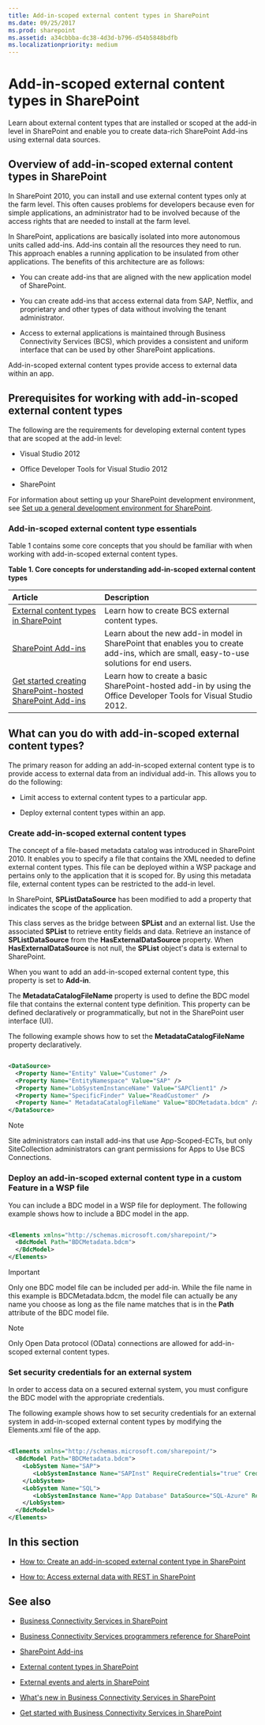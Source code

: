 ```yaml
---
title: Add-in-scoped external content types in SharePoint
ms.date: 09/25/2017
ms.prod: sharepoint
ms.assetid: a34cbbba-dc38-4d3d-b796-d54b5848bdfb
ms.localizationpriority: medium
---
```



# Add-in-scoped external content types in SharePoint
Learn about external content types that are installed or scoped at the add-in level in SharePoint and enable you to create data-rich SharePoint Add-ins using external data sources.
## Overview of add-in-scoped external content types in SharePoint
<a name="Appscopedect_overview"> </a>

In SharePoint 2010, you can install and use external content types only at the farm level. This often causes problems for developers because even for simple applications, an administrator had to be involved because of the access rights that are needed to install at the farm level.
  
    
    
In SharePoint, applications are basically isolated into more autonomous units called add-ins. Add-ins contain all the resources they need to run. This approach enables a running application to be insulated from other applications. The benefits of this architecture are as follows:
  
    
    

- You can create add-ins that are aligned with the new application model of SharePoint.
    
  
- You can create add-ins that access external data from SAP, Netflix, and proprietary and other types of data without involving the tenant administrator.
    
  
- Access to external applications is maintained through Business Connectivity Services (BCS), which provides a consistent and uniform interface that can be used by other SharePoint applications.
    
  
Add-in-scoped external content types provide access to external data within an app.
  
    
    

## Prerequisites for working with add-in-scoped external content types
<a name="Appscopedect_Prereq"> </a>

The following are the requirements for developing external content types that are scoped at the add-in level:
  
    
    

- Visual Studio 2012
    
  
- Office Developer Tools for Visual Studio 2012
    
  
- SharePoint
    
  
For information about setting up your SharePoint development environment, see  [Set up a general development environment for SharePoint](set-up-a-general-development-environment-for-sharepoint.md).
  
    
    

### Add-in-scoped external content type essentials

Table 1 contains some core concepts that you should be familiar with when working with add-in-scoped external content types.
  
    
    

**Table 1. Core concepts for understanding add-in-scoped external content types**


|**Article**|**Description**|
|:-----|:-----|
| [External content types in SharePoint](external-content-types-in-sharepoint.md) <br/> |Learn how to create BCS external content types.  <br/> |
| [SharePoint Add-ins](https://msdn.microsoft.com/library/cd1eda9e-8e54-4223-93a9-a6ea0d18df70%28Office.15%29.aspx) <br/> |Learn about the new add-in model in SharePoint that enables you to create add-ins, which are small, easy-to-use solutions for end users.  <br/> |
| [Get started creating SharePoint-hosted SharePoint Add-ins](https://msdn.microsoft.com/library/1b992485-6efe-4ea4-a18c-221689b0b66f%28Office.15%29.aspx) <br/> |Learn how to create a basic SharePoint-hosted add-in by using the Office Developer Tools for Visual Studio 2012.  <br/> |
   

## What can you do with add-in-scoped external content types?
<a name="Appscopedect_Tasks"> </a>

The primary reason for adding an add-in-scoped external content type is to provide access to external data from an individual add-in. This allows you to do the following: 
  
    
    

- Limit access to external content types to a particular app.
    
  
- Deploy external content types within an app.
    
  

### Create add-in-scoped external content types
<a name="Appscopedect_createect"> </a>

The concept of a file-based metadata catalog was introduced in SharePoint 2010. It enables you to specify a file that contains the XML needed to define external content types. This file can be deployed within a WSP package and pertains only to the application that it is scoped for. By using this metadata file, external content types can be restricted to the add-in level.
  
    
    
In SharePoint, **SPListDataSource** has been modified to add a property that indicates the scope of the application.
  
    
    
This class serves as the bridge between **SPList** and an external list. Use the associated **SPList** to retrieve entity fields and data. Retrieve an instance of **SPListDataSource** from the **HasExternalDataSource** property. When **HasExternalDataSource** is not null, the **SPList** object's data is external to SharePoint.
  
    
    
When you want to add an add-in-scoped external content type, this property is set to **Add-in**.
  
    
    
The **MetadataCatalogFileName** property is used to define the BDC model file that contains the external content type definition. This property can be defined declaratively or programmatically, but not in the SharePoint user interface (UI).
  
    
    
The following example shows how to set the **MetadataCatalogFileName** property declaratively.
  
    
    



```XML

<DataSource>
  <Property Name="Entity" Value="Customer" />
  <Property Name="EntityNamespace" Value="SAP" />
  <Property Name="LobSystemInstanceName" Value="SAPClient1" />
  <Property Name="SpecificFinder" Value="ReadCustomer" />
  <Property Name=" MetadataCatalogFileName" Value="BDCMetadata.bdcm" />
</DataSource>
```


> [!NOTE]
> Site administrators can install add-ins that use App-Scoped-ECTs, but only SiteCollection administrators can grant permissions for Apps to Use BCS Connections. 
  
    
    


### Deploy an add-in-scoped external content type in a custom Feature in a WSP file
<a name="Appscopedect_deployect"> </a>

You can include a BDC model in a WSP file for deployment. The following example shows how to include a BDC model in the app.
  
    
    

```XML

<Elements xmlns="http://schemas.microsoft.com/sharepoint/">
  <BdcModel Path="BDCMetadata.bdcm">
  </BdcModel>
</Elements>

```


> [!IMPORTANT]
> Only one BDC model file can be included per add-in. While the file name in this example is BDCMetadata.bdcm, the model file can actually be any name you choose as long as the file name matches that is in the **Path** attribute of the BDC model file.
  
    
    


> [!NOTE]
> Only Open Data protocol (OData) connections are allowed for add-in-scoped external content types. 
  
    
    


### Set security credentials for an external system
<a name="Appscopedect_deployect"> </a>

In order to access data on a secured external system, you must configure the BDC model with the appropriate credentials.
  
    
    
The following example shows how to set security credentials for an external system in add-in-scoped external content types by modifying the Elements.xml file of the app.
  
    
    



```XML

<Elements xmlns="http://schemas.microsoft.com/sharepoint/">
  <BdcModel Path="BDCMetadata.bdcm">
    <LobSystem Name="SAP">
       <LobSystemInstance Name="SAPInst" RequireCredentials="true" CredentialsDescription="Credentials to connect to SAP"/>
    </LobSystem>
    <LobSystem Name="SQL">
       <LobSystemInstance Name="App Database" DataSource="SQL-Azure" RequireCredentials="true" />
    </LobSystem>
  </BdcModel>
</Elements>

```


## In this section
<a name="Appscopedect_inthissection"> </a>


-  [How to: Create an add-in-scoped external content type in SharePoint](how-to-create-an-add-in-scoped-external-content-type-in-sharepoint.md)
    
  
-  [How to: Access external data with REST in SharePoint](how-to-access-external-data-with-rest-in-sharepoint.md)
    
  

## See also
<a name="Appscopedect_Addres"> </a>


-  [Business Connectivity Services in SharePoint](business-connectivity-services-in-sharepoint.md)
    
  
-  [Business Connectivity Services programmers reference for SharePoint](business-connectivity-services-programmers-reference-for-sharepoint.md)
    
  
-  [SharePoint Add-ins](https://msdn.microsoft.com/library/cd1eda9e-8e54-4223-93a9-a6ea0d18df70%28Office.15%29.aspx)
    
  
-  [External content types in SharePoint](external-content-types-in-sharepoint.md)
    
  
-  [External events and alerts in SharePoint](external-events-and-alerts-in-sharepoint.md)
    
  
-  [What's new in Business Connectivity Services in SharePoint](what-s-new-in-business-connectivity-services-in-sharepoint.md)
    
  
-  [Get started with Business Connectivity Services in SharePoint](get-started-with-business-connectivity-services-in-sharepoint.md)
    
  

